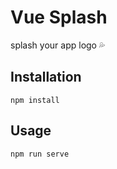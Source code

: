 # Vue Splash
splash your app logo 💦

## Installation
```
npm install
```

## Usage
```
npm run serve
```
